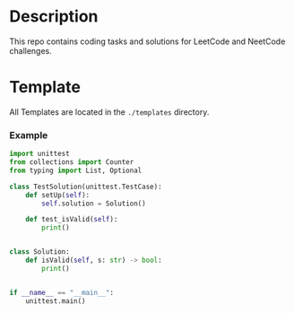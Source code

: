 # Description

This repo contains coding tasks and solutions for LeetCode and NeetCode challenges.

# Template
All Templates are located in the `./templates` directory.

### Example

```python
import unittest
from collections import Counter
from typing import List, Optional

class TestSolution(unittest.TestCase):
    def setUp(self):
        self.solution = Solution()

    def test_isValid(self):
        print()


class Solution:
    def isValid(self, s: str) -> bool:
        print()


if __name__ == "__main__":
    unittest.main()
```
